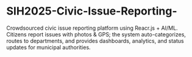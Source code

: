 # SIH2025-Civic-Issue-Reporting-
Crowdsourced civic issue reporting platform using Reacr.js + AI/ML. Citizens report issues with photos &amp; GPS; the system auto-categorizes, routes to departments, and provides dashboards, analytics, and status updates for municipal authorities.
